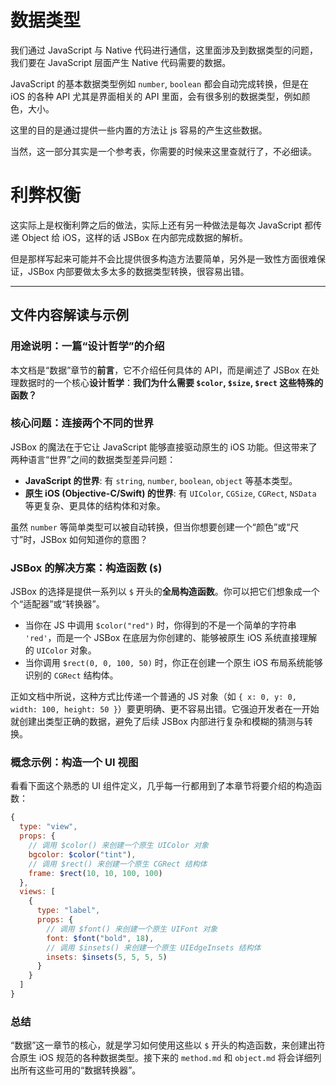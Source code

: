 # 数据类型

我们通过 JavaScript 与 Native 代码进行通信，这里面涉及到数据类型的问题，我们要在 JavaScript 层面产生 Native 代码需要的数据。

JavaScript 的基本数据类型例如 `number`, `boolean` 都会自动完成转换，但是在 iOS 的各种 API 尤其是界面相关的 API 里面，会有很多别的数据类型，例如颜色，大小。

这里的目的是通过提供一些内置的方法让 js 容易的产生这些数据。

当然，这一部分其实是一个参考表，你需要的时候来这里查就行了，不必细读。

# 利弊权衡

这实际上是权衡利弊之后的做法，实际上还有另一种做法是每次 JavaScript 都传递 Object 给 iOS，这样的话 JSBox 在内部完成数据的解析。

但是那样写起来可能并不会比提供很多构造方法要简单，另外是一致性方面很难保证，JSBox 内部要做太多太多的数据类型转换，很容易出错。

---

## 文件内容解读与示例

### 用途说明：一篇“设计哲学”的介绍

本文档是“数据”章节的**前言**，它不介绍任何具体的 API，而是阐述了 JSBox 在处理数据时的一个核心**设计哲学**：**我们为什么需要 `$color`, `$size`, `$rect` 这些特殊的函数？**

### 核心问题：连接两个不同的世界

JSBox 的魔法在于它让 JavaScript 能够直接驱动原生的 iOS 功能。但这带来了两种语言“世界”之间的数据类型差异问题：

- **JavaScript 的世界**: 有 `string`, `number`, `boolean`, `object` 等基本类型。
- **原生 iOS (Objective-C/Swift) 的世界**: 有 `UIColor`, `CGSize`, `CGRect`, `NSData` 等更复杂、更具体的结构体和对象。

虽然 `number` 等简单类型可以被自动转换，但当你想要创建一个“颜色”或“尺寸”时，JSBox 如何知道你的意图？

### JSBox 的解决方案：构造函数 (`$`) 

JSBox 的选择是提供一系列以 `$` 开头的**全局构造函数**。你可以把它们想象成一个个“适配器”或“转换器”。

- 当你在 JS 中调用 `$color("red")` 时，你得到的不是一个简单的字符串 `'red'`，而是一个 JSBox 在底层为你创建的、能够被原生 iOS 系统直接理解的 `UIColor` 对象。
- 当你调用 `$rect(0, 0, 100, 50)` 时，你正在创建一个原生 iOS 布局系统能够识别的 `CGRect` 结构体。

正如文档中所说，这种方式比传递一个普通的 JS 对象（如 `{ x: 0, y: 0, width: 100, height: 50 }`）要更明确、更不容易出错。它强迫开发者在一开始就创建出类型正确的数据，避免了后续 JSBox 内部进行复杂和模糊的猜测与转换。

### 概念示例：构造一个 UI 视图

看看下面这个熟悉的 UI 组件定义，几乎每一行都用到了本章节将要介绍的构造函数：

```javascript
{
  type: "view",
  props: {
    // 调用 $color() 来创建一个原生 UIColor 对象
    bgcolor: $color("tint"), 
    // 调用 $rect() 来创建一个原生 CGRect 结构体
    frame: $rect(10, 10, 100, 100)
  },
  views: [
    {
      type: "label",
      props: {
        // 调用 $font() 来创建一个原生 UIFont 对象
        font: $font("bold", 18),
        // 调用 $insets() 来创建一个原生 UIEdgeInsets 结构体
        insets: $insets(5, 5, 5, 5)
      }
    }
  ]
}
```

### 总结

“数据”这一章节的核心，就是学习如何使用这些以 `$` 开头的构造函数，来创建出符合原生 iOS 规范的各种数据类型。接下来的 `method.md` 和 `object.md` 将会详细列出所有这些可用的“数据转换器”。 
